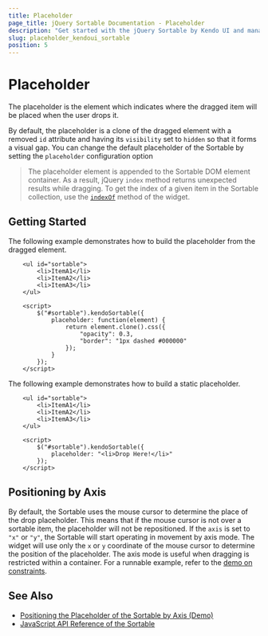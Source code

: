 ```yaml
---
title: Placeholder
page_title: jQuery Sortable Documentation - Placeholder
description: "Get started with the jQuery Sortable by Kendo UI and manage the placeholder of the widget."
slug: placeholder_kendoui_sortable
position: 5
---
```


# Placeholder

The placeholder is the element which indicates where the dragged item will be placed when the user drops it.

By default, the placeholder is a clone of the dragged element with a removed `id` attribute and having its `visibility` set to `hidden` so that it forms a visual gap. You can change the default placeholder of the Sortable by setting the `placeholder` configuration option

> The placeholder element is appended to the Sortable DOM element container. As a result, jQuery `index` method returns unexpected results while dragging. To get the index of a given item in the Sortable collection, use the [`indexOf`](/api/javascript/ui/sortable/methods/indexof) method of the widget.

## Getting Started

The following example demonstrates how to build the placeholder from the dragged element.

```dojo
    <ul id="sortable">
        <li>ItemA1</li>
        <li>ItemA2</li>
        <li>ItemA3</li>
    </ul>

    <script>
        $("#sortable").kendoSortable({
            placeholder: function(element) {
                return element.clone().css({
                    "opacity": 0.3,
                    "border": "1px dashed #000000"
                });
            }
        });
    </script>
```

The following example demonstrates how to build a static placeholder.

```dojo
    <ul id="sortable">
        <li>ItemA1</li>
        <li>ItemA2</li>
        <li>ItemA3</li>
    </ul>

    <script>
        $("#sortable").kendoSortable({
            placeholder: "<li>Drop Here!</li>"
        });
    </script>
```

## Positioning by Axis

By default, the Sortable uses the mouse cursor to determine the place of the drop placeholder. This means that if the mouse cursor is not over a sortable item, the placeholder will not be repositioned. If the `axis` is set to `"x"` or `"y"`, the Sortable will start operating in movement by axis mode. The widget will use only the `x` or `y` coordinate of the mouse cursor to determine the position of the placeholder. The axis mode is useful when dragging is restricted within a container. For a runnable example, refer to the [demo on constraints](https://demos.telerik.com/kendo-ui/web/sortable/constraints.html).

## See Also

* [Positioning the Placeholder of the Sortable by Axis (Demo)](https://demos.telerik.com/kendo-ui/sortable/constraints)
* [JavaScript API Reference of the Sortable](/api/javascript/ui/sortable)
